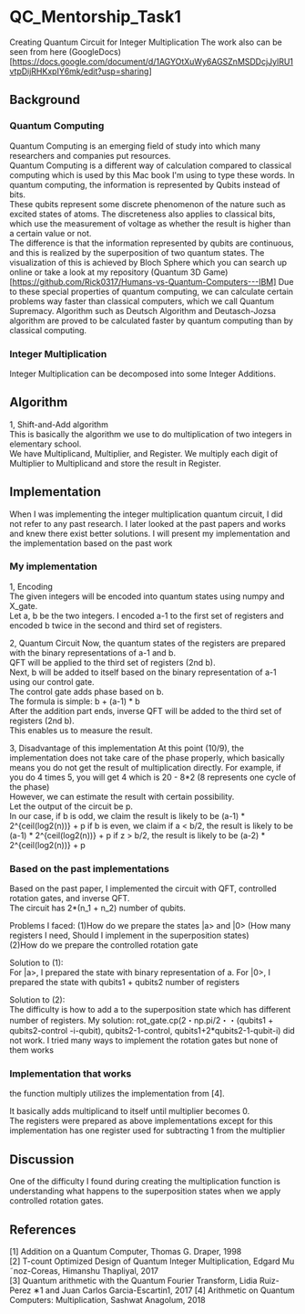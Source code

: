 # QC_Mentorship_Task1
Creating Quantum Circuit for Integer Multiplication 
The work also can be seen from here (GoogleDocs)[https://docs.google.com/document/d/1AGYOtXuWy6AGSZnMSDDcjJylRU1vtpDijRHKxpIY6mk/edit?usp=sharing]

## Background
### Quantum Computing
Quantum Computing is an emerging field of study into which many researchers and companies put resources.  
Quantum Computing is a different way of calculation compared to classical computing which is used by this Mac book I'm using to type these words.  In quantum computing, the information is represented by Qubits instead of bits.  
These qubits represent some discrete phenomenon of the nature such as excited states of atoms. The discreteness also applies to classical bits, which use the measurement of voltage as whether the result is higher than a certain value or not.  
The difference is that the information represented by qubits are continuous, and this is realized by the superposition of two quantum states.  The visualization of this is achieved by Bloch Sphere which you can search up online or take a look at my repository (Quantum 3D Game)[https://github.com/Rick0317/Humans-vs-Quantum-Computers---IBM] 
Due to these special properties of quantum computing, we can calculate certain problems way faster than classical computers, which we call Quantum Supremacy.  Algorithm such as Deutsch Algorithm and Deutasch-Jozsa algorithm are proved to be calculated faster by quantum computing than by classical computing.  

### Integer Multiplication
Integer Multiplication can be decomposed into some Integer Additions.

## Algorithm

1, Shift-and-Add algorithm  
This is basically the algorithm we use to do multiplication of two integers in elementary school.  
We have Multiplicand, Multiplier, and Register. We multiply each digit of Multiplier to Multiplicand and store the result in Register.  


## Implementation
When I was implementing the integer multiplication quantum circuit, I did not refer to any past research. I later looked at the past papers and works and knew there exist better solutions. I will present my implementation and the implementation based on the past work  

### My implementation

1, Encoding  
The given integers will be encoded into quantum states using numpy and X_gate.  
Let a, b be the two integers. I encoded a-1 to the first set of registers and encoded b twice in the second and third set of registers.  

2, Quantum Circuit
Now, the quantum states of the registers are prepared with the binary representations of a-1 and b.  
QFT will be applied to the third set of registers (2nd b).  
Next, b will be added to itself based on the binary representation of a-1 using our control gate.  
The control gate adds phase based on b.  
The formula is simple: b + (a-1) * b  
After the addition part ends, inverse QFT will be added to the third set of registers (2nd b).  
This enables us to measure the result.  

3, Disadvantage of this implementation
At this point (10/9), the implementation does not take care of the phase properly, which basically means you do not get the result of multiplication directly. For example, if you do 4 times 5, you will get 4 which is 20 - 8*2 (8 represents one cycle of the phase)  
However, we can estimate the result with certain possibility.  
Let the output of the circuit be p.  
In our case, if b is odd, we claim the result is likely to be (a-1) * 2^{ceil(log2(n))} + p
if b is even, we claim if a < b/2, the result is likely to be (a-1) * 2^{ceil(log2(n))} + p
if z > b/2, the result is likely to be (a-2) * 2^{ceil(log2(n))} + p

### Based on the past implementations
Based on the past paper, I implemented the circuit with QFT, controlled rotation gates, and inverse QFT.  
The circuit has 2*(n_1 + n_2) number of qubits.

Problems I faced:
(1)How do we prepare the states |a> and |0> (How many registers I need, Should I implement in the superposition states)  
(2)How do we prepare the controlled rotation gate  

Solution to (1):  
For |a>, I prepared the state with binary representation of a. 
For |0>, I prepared the state with qubits1 + qubits2 number of registers

Solution to (2):  
The difficulty is how to add a to the superposition state which has different number of registers.
My solution: rot_gate.cp(2・np.pi/2・・(qubits1 + qubits2-control -i-qubit), qubits2-1-control, qubits1+2*qubits2-1-qubit-i)
did not work. 
I tried many ways to implement the rotation gates but none of them works

### Implementation that works
the function multiply utilizes the implementation from [4].  

It basically adds multiplicand to itself until multiplier becomes 0.  
The registers were prepared as above implementations except for this implementation has one register used for subtracting 1 from the multiplier  




## Discussion
One of the difficulty I found during creating the multiplication function is understanding what happens to the superposition states when we apply controlled rotation gates.  

## References
[1] Addition on a Quantum Computer, Thomas G. Draper, 1998  
[2] T-count Optimized Design of Quantum Integer Multiplication, Edgard Mu ˜noz-Coreas, Himanshu Thapliyal, 2017  
[3] Quantum arithmetic with the Quantum Fourier Transform, Lidia Ruiz-Perez ∗1 and Juan Carlos Garcia-Escartin1, 2017 
[4] Arithmetic on Quantum Computers: Multiplication, Sashwat Anagolum, 2018 